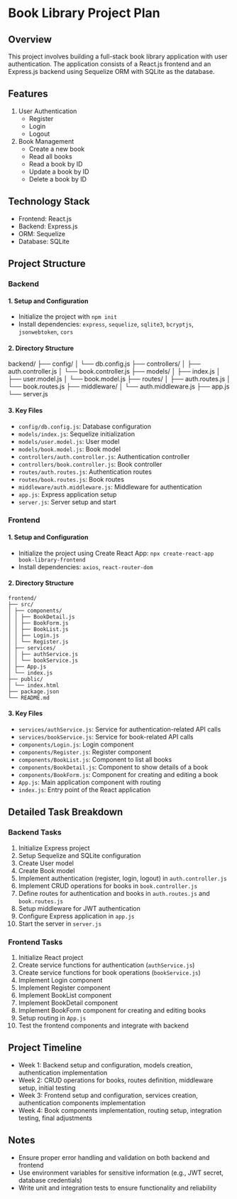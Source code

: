 # Book Library Project Plan

## Overview
This project involves building a full-stack book library application with user authentication. The application consists of a React.js frontend and an Express.js backend using Sequelize ORM with SQLite as the database.

## Features
1. User Authentication
    - Register
    - Login
    - Logout
2. Book Management
    - Create a new book
    - Read all books
    - Read a book by ID
    - Update a book by ID
    - Delete a book by ID

## Technology Stack
- Frontend: React.js
- Backend: Express.js
- ORM: Sequelize
- Database: SQLite

## Project Structure

### Backend

#### 1. Setup and Configuration
- Initialize the project with `npm init`
- Install dependencies: `express`, `sequelize`, `sqlite3`, `bcryptjs`, `jsonwebtoken`, `cors`

#### 2. Directory Structure
backend/
├── config/
│ └── db.config.js
├── controllers/
│ ├── auth.controller.js
│ └── book.controller.js
├── models/
│ ├── index.js
│ ├── user.model.js
│ └── book.model.js
├── routes/
│ ├── auth.routes.js
│ └── book.routes.js
├── middleware/
│ └── auth.middleware.js
├── app.js
└── server.js


#### 3. Key Files
- `config/db.config.js`: Database configuration
- `models/index.js`: Sequelize initialization
- `models/user.model.js`: User model
- `models/book.model.js`: Book model
- `controllers/auth.controller.js`: Authentication controller
- `controllers/book.controller.js`: Book controller
- `routes/auth.routes.js`: Authentication routes
- `routes/book.routes.js`: Book routes
- `middleware/auth.middleware.js`: Middleware for authentication
- `app.js`: Express application setup
- `server.js`: Server setup and start

### Frontend

#### 1. Setup and Configuration
- Initialize the project using Create React App: `npx create-react-app book-library-frontend`
- Install dependencies: `axios`, `react-router-dom`

#### 2. Directory Structure
```
frontend/
├── src/
│ ├── components/
│ │ ├── BookDetail.js
│ │ ├── BookForm.js
│ │ ├── BookList.js
│ │ ├── Login.js
│ │ └── Register.js
│ ├── services/
│ │ ├── authService.js
│ │ └── bookService.js
│ ├── App.js
│ └── index.js
├── public/
│ └── index.html
├── package.json
└── README.md
```

#### 3. Key Files
- `services/authService.js`: Service for authentication-related API calls
- `services/bookService.js`: Service for book-related API calls
- `components/Login.js`: Login component
- `components/Register.js`: Register component
- `components/BookList.js`: Component to list all books
- `components/BookDetail.js`: Component to show details of a book
- `components/BookForm.js`: Component for creating and editing a book
- `App.js`: Main application component with routing
- `index.js`: Entry point of the React application

## Detailed Task Breakdown

### Backend Tasks
1. Initialize Express project
2. Setup Sequelize and SQLite configuration
3. Create User model
4. Create Book model
5. Implement authentication (register, login, logout) in `auth.controller.js`
6. Implement CRUD operations for books in `book.controller.js`
7. Define routes for authentication and books in `auth.routes.js` and `book.routes.js`
8. Setup middleware for JWT authentication
9. Configure Express application in `app.js`
10. Start the server in `server.js`

### Frontend Tasks
1. Initialize React project
2. Create service functions for authentication (`authService.js`)
3. Create service functions for book operations (`bookService.js`)
4. Implement Login component
5. Implement Register component
6. Implement BookList component
7. Implement BookDetail component
8. Implement BookForm component for creating and editing books
9. Setup routing in `App.js`
10. Test the frontend components and integrate with backend

## Project Timeline
- Week 1: Backend setup and configuration, models creation, authentication implementation
- Week 2: CRUD operations for books, routes definition, middleware setup, initial testing
- Week 3: Frontend setup and configuration, services creation, authentication components implementation
- Week 4: Book components implementation, routing setup, integration testing, final adjustments

## Notes
- Ensure proper error handling and validation on both backend and frontend
- Use environment variables for sensitive information (e.g., JWT secret, database credentials)
- Write unit and integration tests to ensure functionality and reliability
